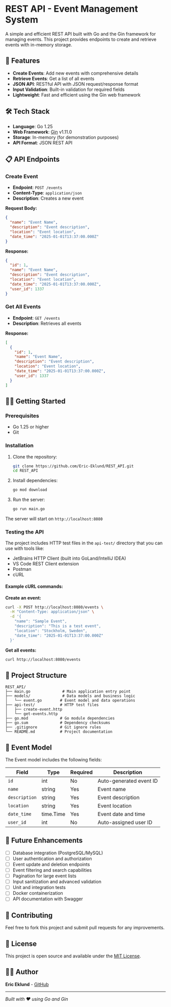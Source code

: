# REST API - Event Management System

A simple and efficient REST API built with Go and the Gin framework for managing events. This project provides endpoints to create and retrieve events with in-memory storage.

## 🚀 Features

- **Create Events**: Add new events with comprehensive details
- **Retrieve Events**: Get a list of all events
- **JSON API**: RESTful API with JSON request/response format
- **Input Validation**: Built-in validation for required fields
- **Lightweight**: Fast and efficient using the Gin web framework

## 🛠️ Tech Stack

- **Language**: Go 1.25
- **Web Framework**: [Gin](https://github.com/gin-gonic/gin) v1.11.0
- **Storage**: In-memory (for demonstration purposes)
- **API Format**: JSON REST API

## 📋 API Endpoints

### Create Event
- **Endpoint**: `POST /events`
- **Content-Type**: `application/json`
- **Description**: Creates a new event

**Request Body:**
```json
{
  "name": "Event Name",
  "description": "Event description",
  "location": "Event location",
  "date_time": "2025-01-01T13:37:00.000Z"
}
```

**Response:**
```json
{
  "id": 1,
  "name": "Event Name",
  "description": "Event description",
  "location": "Event location",
  "date_time": "2025-01-01T13:37:00.000Z",
  "user_id": 1337
}
```

### Get All Events
- **Endpoint**: `GET /events`
- **Description**: Retrieves all events

**Response:**
```json
[
  {
    "id": 1,
    "name": "Event Name",
    "description": "Event description",
    "location": "Event location",
    "date_time": "2025-01-01T13:37:00.000Z",
    "user_id": 1337
  }
]
```

## 🏃‍♂️ Getting Started

### Prerequisites

- Go 1.25 or higher
- Git

### Installation

1. Clone the repository:
   ```bash
   git clone https://github.com/Eric-Eklund/REST_API.git
   cd REST_API
   ```

2. Install dependencies:
   ```bash
   go mod download
   ```

3. Run the server:
   ```bash
   go run main.go
   ```

The server will start on `http://localhost:8080`

### Testing the API

The project includes HTTP test files in the `api-test/` directory that you can use with tools like:
- JetBrains HTTP Client (built into GoLand/IntelliJ IDEA)
- VS Code REST Client extension
- Postman
- cURL

#### Example cURL commands:

**Create an event:**
```bash
curl -X POST http://localhost:8080/events \
  -H "Content-Type: application/json" \
  -d '{
    "name": "Sample Event",
    "description": "This is a test event",
    "location": "Stockholm, Sweden",
    "date_time": "2025-01-01T13:37:00.000Z"
  }'
```

**Get all events:**
```bash
curl http://localhost:8080/events
```

## 📁 Project Structure

```
REST_API/
├── main.go              # Main application entry point
├── models/              # Data models and business logic
│   └── event.go        # Event model and data operations
├── api-test/           # HTTP test files
│   ├── create-event.http
│   └── get-events.http
├── go.mod              # Go module dependencies
├── go.sum              # Dependency checksums
├── .gitignore          # Git ignore rules
└── README.md           # Project documentation
```

## 🎯 Event Model

The Event model includes the following fields:

| Field | Type | Required | Description |
|-------|------|----------|-------------|
| `id` | int | No | Auto-generated event ID |
| `name` | string | Yes | Event name |
| `description` | string | Yes | Event description |
| `location` | string | Yes | Event location |
| `date_time` | time.Time | Yes | Event date and time |
| `user_id` | int | No | Auto-assigned user ID |

## 🔮 Future Enhancements

- [ ] Database integration (PostgreSQL/MySQL)
- [ ] User authentication and authorization
- [ ] Event update and deletion endpoints
- [ ] Event filtering and search capabilities
- [ ] Pagination for large event lists
- [ ] Input sanitization and advanced validation
- [ ] Unit and integration tests
- [ ] Docker containerization
- [ ] API documentation with Swagger

## 🤝 Contributing

Feel free to fork this project and submit pull requests for any improvements.

## 📝 License

This project is open source and available under the [MIT License](LICENSE).

## 👨‍💻 Author

**Eric Eklund** - [GitHub](https://github.com/Eric-Eklund)

---

*Built with ❤️ using Go and Gin*